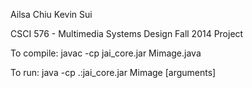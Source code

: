 Ailsa Chiu
Kevin Sui

CSCI 576 - Multimedia Systems Design
Fall 2014 Project

To compile:
javac -cp jai_core.jar Mimage.java

To run:
java -cp .:jai_core.jar Mimage [arguments]